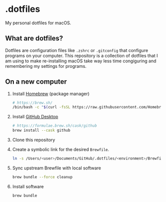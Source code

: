 # .dotfiles

My personal dotfiles for macOS.

## What are dotfiles?

Dotfiles are configuration files like `.zshrc` or `.gitconfig` that configure programs on your computer. This repository is a collection of dotfiles that I am using to make re-installing macOS take way less time congiguring and remembering my settings for programs.

## On a new computer

1. Install [Homebrew](https://brew.sh/) (package manager)

    ```sh
    # https://brew.sh/
    /bin/bash -c "$(curl -fsSL https://raw.githubusercontent.com/Homebrew/install/HEAD/install.sh)"
    ```

2. Install [GitHub Desktop](https://desktop.github.com/)

    ```sh
    # https://formulae.brew.sh/cask/github
    brew install --cask github
    ```

3. Clone this repository
4. Create a symbolic link for the desired `Brewfile`.

    ```sh
    ln -s /Users/<user>/Documents/GitHub/.dotfiles/<environment>/Brewfile Brewfile
    ```

5. Sync upstream Brewfile with local software

    ```sh
    brew bundle --force cleanup
    ```

6. Install software

    ```sh
    brew bundle
    ```
